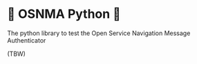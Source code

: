 # :satellite: OSNMA Python :satellite:
The python library to test the Open Service Navigation Message Authenticator

(TBW)